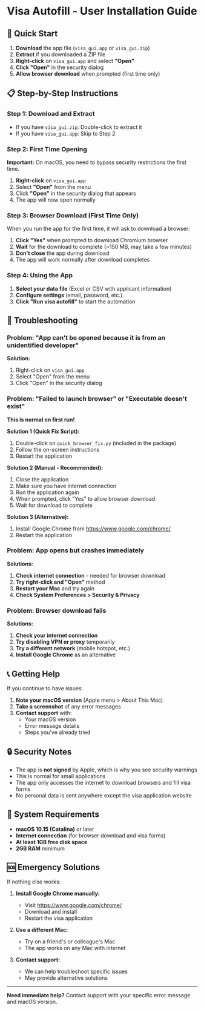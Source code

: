 # Visa Autofill - User Installation Guide

## 🚀 Quick Start

1. **Download** the app file (`visa_gui.app` or `visa_gui.zip`)
2. **Extract** if you downloaded a ZIP file
3. **Right-click** on `visa_gui.app` and select **"Open"**
4. **Click "Open"** in the security dialog
5. **Allow browser download** when prompted (first time only)

## 📋 Step-by-Step Instructions

### Step 1: Download and Extract
- If you have `visa_gui.zip`: Double-click to extract it
- If you have `visa_gui.app`: Skip to Step 2

### Step 2: First Time Opening
**Important:** On macOS, you need to bypass security restrictions the first time.

1. **Right-click** on `visa_gui.app`
2. Select **"Open"** from the menu
3. Click **"Open"** in the security dialog that appears
4. The app will now open normally

### Step 3: Browser Download (First Time Only)
When you run the app for the first time, it will ask to download a browser:

1. **Click "Yes"** when prompted to download Chromium browser
2. **Wait** for the download to complete (~150 MB, may take a few minutes)
3. **Don't close** the app during download
4. The app will work normally after download completes

### Step 4: Using the App
1. **Select your data file** (Excel or CSV with applicant information)
2. **Configure settings** (email, password, etc.)
3. **Click "Run visa autofill"** to start the automation

## 🔧 Troubleshooting

### Problem: "App can't be opened because it is from an unidentified developer"

**Solution:**
1. Right-click on `visa_gui.app`
2. Select "Open" from the menu
3. Click "Open" in the security dialog

### Problem: "Failed to launch browser" or "Executable doesn't exist"

**This is normal on first run!**

**Solution 1 (Quick Fix Script):**
1. Double-click on `quick_browser_fix.py` (included in the package)
2. Follow the on-screen instructions
3. Restart the application

**Solution 2 (Manual - Recommended):**
1. Close the application
2. Make sure you have internet connection
3. Run the application again
4. When prompted, click "Yes" to allow browser download
5. Wait for download to complete

**Solution 3 (Alternative):**
1. Install Google Chrome from https://www.google.com/chrome/
2. Restart the application

### Problem: App opens but crashes immediately

**Solutions:**
1. **Check internet connection** - needed for browser download
2. **Try right-click and "Open"** method
3. **Restart your Mac** and try again
4. **Check System Preferences > Security & Privacy**

### Problem: Browser download fails

**Solutions:**
1. **Check your internet connection**
2. **Try disabling VPN or proxy** temporarily
3. **Try a different network** (mobile hotspot, etc.)
4. **Install Google Chrome** as an alternative

## 📞 Getting Help

If you continue to have issues:

1. **Note your macOS version** (Apple menu > About This Mac)
2. **Take a screenshot** of any error messages
3. **Contact support** with:
   - Your macOS version
   - Error message details
   - Steps you've already tried

## 🔒 Security Notes

- The app is **not signed** by Apple, which is why you see security warnings
- This is normal for small applications
- The app only accesses the internet to download browsers and fill visa forms
- No personal data is sent anywhere except the visa application website

## 📱 System Requirements

- **macOS 10.15 (Catalina)** or later
- **Internet connection** (for browser download and visa forms)
- **At least 1GB free disk space**
- **2GB RAM** minimum

## 🆘 Emergency Solutions

If nothing else works:

1. **Install Google Chrome manually:**
   - Visit https://www.google.com/chrome/
   - Download and install
   - Restart the visa application

2. **Use a different Mac:**
   - Try on a friend's or colleague's Mac
   - The app works on any Mac with internet

3. **Contact support:**
   - We can help troubleshoot specific issues
   - May provide alternative solutions

---

**Need immediate help?** Contact support with your specific error message and macOS version. 